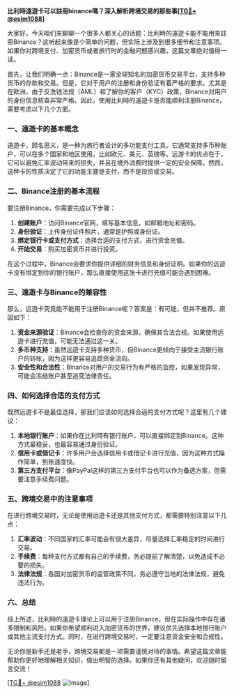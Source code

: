 **比利時遠遊卡可以註冊binance嗎？深入解析跨境交易的那些事[[TG💪+ @esim1088](https://t.me/s/esim1088)]**

大家好，今天咱们来聊聊一个很多人都关心的话题：比利時的遠遊卡能不能用來註冊Binance？这听起来像是个简单的问题，但实际上涉及到很多细节和注意事项。如果你对跨境支付、加密货币或者旅行时的金融问题感兴趣，这篇文章绝对值得一读。

首先，让我们明确一点：Binance是一家全球知名的加密货币交易平台，支持多种货币的存款和交易。但是，它对于用户的注册和身份验证有着严格的要求。尤其是在欧洲，由于反洗钱法规（AML）和了解你的客户（KYC）政策，Binance对用户的身份信息核查非常严格。因此，使用比利時的遠遊卡是否能顺利注册Binance，需要考虑以下几个方面。

### 一、遠遊卡的基本概念

遠遊卡，顾名思义，是一种为旅行者设计的多功能支付工具。它通常支持多币种账户，可以在多个国家和地区使用，比如欧元、美元、英镑等。远游卡的优点在于，它可以避免汇率波动带来的损失，并且在境外消费时提供一定的安全保障。然而，这种卡的性质决定了它的功能主要是支付，而不是投资或交易。

### 二、Binance注册的基本流程

要注册Binance，你需要完成以下步骤：

1. **创建账户**：访问Binance官网，填写基本信息，如邮箱地址和密码。
2. **身份验证**：上传身份证件照片，通常是护照或身份证。
3. **绑定银行卡或支付方式**：选择合适的支付方式，进行资金充值。
4. **开始交易**：购买加密货币并进行投资。

在这个过程中，Binance会要求你提供详细的财务信息和身份证明。如果你的远遊卡没有绑定到你的银行账户，那么直接使用这张卡进行充值可能会遇到困难。

### 三、遠遊卡与Binance的兼容性

那么，远遊卡究竟能不能用于注册Binance呢？答案是：有可能，但并不推荐。原因如下：

1. **资金来源验证**：Binance会检查你的资金来源，确保其合法合规。如果使用远遊卡进行充值，可能无法通过这一关。
2. **多币种支持**：虽然远遊卡支持多种货币，但Binance更倾向于接受主流银行账户的转账，因为这样更容易追踪资金流向。
3. **安全性和合法性**：Binance对用户的交易行为有严格的监控，如果发现异常，可能会冻结账户甚至追究法律责任。

### 四、如何选择合适的支付方式

既然远遊卡不是最佳选择，那我们应该如何选择合适的支付方式呢？这里有几个建议：

1. **本地银行账户**：如果你在比利時有银行账户，可以直接绑定到Binance。这种方式最稳妥，也最容易通过身份验证。
2. **信用卡或借记卡**：许多用户会选择信用卡或借记卡进行充值，因为这种方式操作简单，到账速度快。
3. **第三方支付平台**：像PayPal这样的第三方支付平台也可以作为备选方案，但需要注意手续费问题。

### 五、跨境交易中的注意事项

在进行跨境交易时，无论是使用远遊卡还是其他支付方式，都需要特别注意以下几点：

1. **汇率波动**：不同国家的汇率可能会有很大差异，尽量选择汇率稳定的时间进行交易。
2. **手续费**：每种支付方式都有自己的手续费，务必提前了解清楚，以免造成不必要的损失。
3. **法律法规**：各国对加密货币的监管政策不同，务必遵守当地的法律法规，避免违法行为。

### 六、总结

综上所述，比利時的遠遊卡理论上可以用于注册Binance，但在实际操作中存在诸多限制和风险。如果你希望顺利进入加密货币的世界，建议优先选择本地银行账户或其他主流支付方式。同时，在进行跨境交易时，一定要注意资金安全和合规性。

无论你是新手还是老手，跨境交易都是一项需要谨慎对待的事情。希望这篇文章能帮助你更好地理解相关知识，做出明智的选择。如果你还有其他疑问，欢迎随时留言交流！

[[TG💪+ @esim1088](https://t.me/s/esim1088) ![Image](https://i.postimg.cc/4NQfJmqS/Snipaste-2025-05-13-00-14-12.png)]